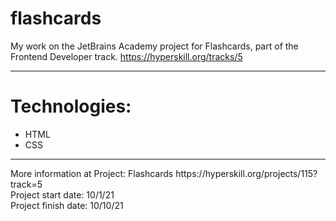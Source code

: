 # flashcards
My work on the JetBrains Academy project for Flashcards, part of the Frontend Developer track.
https://hyperskill.org/tracks/5

<hr>
<h1>Technologies:</h1>
<ul>
  <li> HTML</li>
  <li> CSS</li>
</ul>

<hr>
More information at Project: Flashcards https://hyperskill.org/projects/115?track=5<br>
Project start date: 10/1/21<br>
Project finish date: 10/10/21
